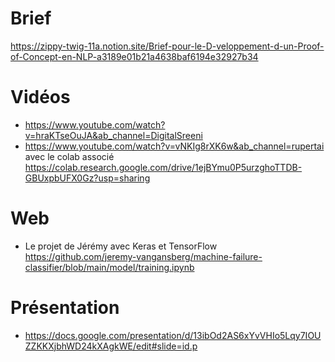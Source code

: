 # Brief
https://zippy-twig-11a.notion.site/Brief-pour-le-D-veloppement-d-un-Proof-of-Concept-en-NLP-a3189e01b21a4638baf6194e32927b34

# Vidéos
* https://www.youtube.com/watch?v=hraKTseOuJA&ab_channel=DigitalSreeni
* https://www.youtube.com/watch?v=vNKIg8rXK6w&ab_channel=rupertai avec le colab associé https://colab.research.google.com/drive/1ejBYmu0P5urzghoTTDB-GBUxpbUFX0Gz?usp=sharing

# Web
* Le projet de Jérémy avec Keras et TensorFlow https://github.com/jeremy-vangansberg/machine-failure-classifier/blob/main/model/training.ipynb

# Présentation 
* https://docs.google.com/presentation/d/13ibOd2AS6xYvVHIo5Lqy7IOUZZKKXjbhWD24kXAgkWE/edit#slide=id.p
